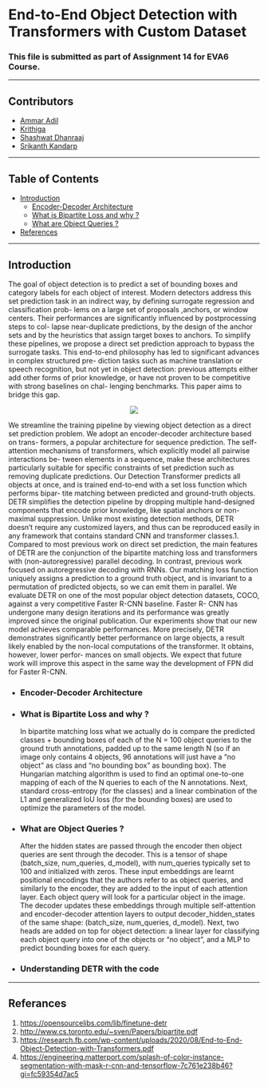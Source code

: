 # End-to-End Object Detection with Transformers with Custom Dataset

### This file is submitted as part of Assignment 14 for EVA6 Course.
---
## Contributors

* [Ammar Adil](https://github.com/adilsammar)
* [Krithiga](https://github.com/BottleSpink)
* [Shashwat Dhanraaj](https://github.com/sdhanraaj12)
* [Srikanth Kandarp](https://github.com/Srikanth-Kandarp)
---
## Table of Contents
  * [Introduction](#introduction)
    + [Encoder-Decoder Architecture](#encoder-decoder-architecture)
    + [What is Bipartite Loss and why ?](#what-is-bipartite-loss-and-why--)
    + [What are Object Queries ?](#what-are-object-queries--)
  * [References](#references)
---
 ## Introduction
The goal of object detection is to predict a set of bounding boxes and category labels for each object of interest. Modern detectors address this set prediction task in an indirect way, by defining surrogate regression and classification prob- lems on a large set of proposals ,anchors, or window centers. Their performances are significantly influenced by postprocessing steps to col- lapse near-duplicate predictions, by the design of the anchor sets and by the heuristics that assign target boxes to anchors. To simplify these pipelines, we propose a direct set prediction approach to bypass the surrogate tasks. This end-to-end philosophy has led to significant advances in complex structured pre- diction tasks such as machine translation or speech recognition, but not yet in object detection: previous attempts either add other forms of prior knowledge, or have not proven to be competitive with strong baselines on chal- lenging benchmarks. This paper aims to bridge this gap.

  <p align="center"> 
  <image src='assets/DETR_1.png'>
  </p>
    

We streamline the training pipeline by viewing object detection as a direct set prediction problem. We adopt an encoder-decoder architecture based on trans- formers, a popular architecture for sequence prediction. The self-attention mechanisms of transformers, which explicitly model all pairwise interactions be- tween elements in a sequence, make these architectures particularly suitable for specific constraints of set prediction such as removing duplicate predictions.
Our Detection Transformer predicts all objects at once, and is trained end-to-end with a set loss function which performs bipar- tite matching between predicted and ground-truth objects. DETR simplifies the detection pipeline by dropping multiple hand-designed components that encode prior knowledge, like spatial anchors or non-maximal suppression. Unlike most existing detection methods, DETR doesn’t require any customized layers, and thus can be reproduced easily in any framework that contains standard CNN and transformer classes.1.
Compared to most previous work on direct set prediction, the main features of DETR are the conjunction of the bipartite matching loss and transformers with (non-autoregressive) parallel decoding. In contrast, previous work focused on autoregressive decoding with RNNs. Our matching loss function uniquely assigns a prediction to a ground truth object, and is invariant to a permutation of predicted objects, so we can emit them in parallel.
We evaluate DETR on one of the most popular object detection datasets, COCO, against a very competitive Faster R-CNN baseline. Faster R- CNN has undergone many design iterations and its performance was greatly improved since the original publication. Our experiments show that our new model achieves comparable performances. More precisely, DETR demonstrates significantly better performance on large objects, a result likely enabled by the non-local computations of the transformer. It obtains, however, lower perfor- mances on small objects. We expect that future work will improve this aspect in the same way the development of FPN did for Faster R-CNN.
  * ###  Encoder-Decoder Architecture

  * ### What is Bipartite Loss and why ? 
    In bipartite matching loss what we actually do is compare the predicted classes + bounding boxes of each of the N = 100 object queries to the ground truth annotations, padded up to the same length N (so if an image only contains 4 objects, 96 annotations will just have a “no object” as class and “no bounding box” as bounding box). The Hungarian matching algorithm is used to find an optimal one-to-one mapping of each of the N queries to each of the N annotations. Next, standard cross-entropy (for the classes) and a linear combination of the L1 and generalized IoU loss (for the bounding boxes) are used to optimize the parameters of the model.

  * ### What are Object Queries ? 
    After the hidden states are passed through the encoder then object queries are sent through the decoder. This is a tensor of shape (batch_size, num_queries, d_model), with num_queries typically set to 100 and initialized with zeros. These input embeddings are learnt positional encodings that the authors refer to as object queries, and similarly to the encoder, they are added to the input of each attention layer. Each object query will look for a particular object in the image. The decoder updates these embeddings through multiple self-attention and encoder-decoder attention layers to output decoder_hidden_states of the same shape: (batch_size, num_queries, d_model). Next, two heads are added on top for object detection: a linear layer for classifying each object query into one of the objects or “no object”, and a MLP to predict bounding boxes for each query.
  * ### Understanding DETR with the code 



---
## Referances 

1. https://opensourcelibs.com/lib/finetune-detr
2. http://www.cs.toronto.edu/~sven/Papers/bipartite.pdf
3. https://research.fb.com/wp-content/uploads/2020/08/End-to-End-Object-Detection-with-Transformers.pdf
4. https://engineering.matterport.com/splash-of-color-instance-segmentation-with-mask-r-cnn-and-tensorflow-7c761e238b46?gi=fc59354d7ac5
  